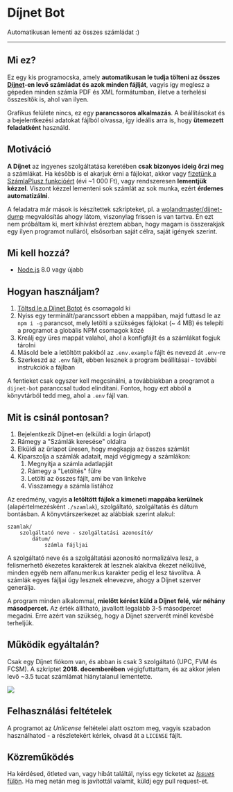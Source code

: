 # Díjnet Bot

Automatikusan lementi az összes számládat :)

---



## Mi ez?

Ez egy kis programocska, amely **automatikusan le tudja tölteni az összes [Díjnet](https://www.dijnet.hu/)-en levő számládat és azok minden fájlját**, vagyis így meglesz a gépeden minden számla PDF és XML formátumban, illetve a terhelési összesítők is, ahol van ilyen.

Grafikus felülete nincs, ez egy **parancssoros alkalmazás**. A beállításokat és a bejelentkezési adatokat fájlból olvassa, így ideális arra is, hogy **ütemezett feladatként** használd.



## Motiváció

**A Díjnet** az ingyenes szolgáltatása keretében **csak bizonyos ideig őrzi meg** a számlákat. Ha később is el akarjuk érni a fájlokat, akkor vagy [fizetünk a SzámlaPlusz funkcióért](https://www.dijnet.hu/ekonto/docs/hu/szamlaplusz_tajekoztato.pdf) (évi ~1 000 Ft), vagy rendszeresen **lementjük kézzel**. Viszont kézzel lementeni sok számlát az sok munka, ezért **érdemes automatizálni**.

A feladatra már mások is készítettek szkripteket, pl. a [wolandmaster/dijnet-dump](https://github.com/wolandmaster/dijnet-dump) megvalósítás ahogy látom, viszonylag frissen is van tartva. Én ezt nem próbáltam ki, mert kihívást éreztem abban, hogy magam is összerakjak egy ilyen programot nulláról, elsősorban saját célra, saját igények szerint.



## Mi kell hozzá?

* [Node.js](https://nodejs.org/en/) 8.0 vagy újabb



## Hogyan használjam?

1. [Töltsd le a Díjnet Botot](https://github.com/juzraai/dijnet-bot/releases/latest) és csomagold ki
1. Nyiss egy terminált/parancssort ebben a mappában, majd futtasd le az `npm i -g` parancsot, mely letölti a szükséges fájlokat (~ 4 MB) és telepíti a programot a globális NPM csomagok közé
1. Kreálj egy üres mappát valahol, ahol a konfigfájlt és a számlákat fogjuk tárolni
1. Másold bele a letöltött pakkból az `.env.example` fájlt és nevezd át `.env`-re
1. Szerkeszd az `.env` fájlt, ebben lesznek a program beállításai - további instrukciók a fájlban

A fentieket csak egyszer kell megcsinálni, a továbbiakban a programot a `dijnet-bot` paranccsal tudod elindítani. Fontos, hogy ezt abból a könyvtárból tedd meg, ahol a `.env` fájl van.



## Mit is csinál pontosan?

1. Bejelentkezik Díjnet-en (elküldi a login űrlapot)
1. Rámegy a "Számlák keresése" oldalra
1. Elküldi az űrlapot üresen, hogy megkapja az összes számlát
1. Kiparszolja a számlák adatait, majd végigmegy a számlákon:
	1. Megnyitja a számla adatlapját
	1. Rámegy a "Letöltés" fülre
	1. Letölti az összes fájlt, ami be van linkelve
	1. Visszamegy a számla listához

Az eredmény, vagyis **a letöltött fájlok a kimeneti mappába kerülnek** (alapértelmezésként `./szamlak`), szolgáltató, szolgáltatás és dátum bontásban. A könyvtárszerkezet az alábbiak szerint alakul:

```
szamlak/
	szolgáltató neve - szolgáltatási azonosító/
		dátum/
			számla fájljai
```

A szolgáltató neve és a szolgáltatási azonosító normalizálva lesz, a felismerhető ékezetes karakterek át lesznek alakítva ékezet nélkülivé, minden egyéb nem alfanumerikus karakter pedig el lesz távolítva. A számlák egyes fájljai úgy lesznek elnevezve, ahogy a Díjnet szerver generálja.

A program minden alkalommal, **mielőtt kérést küld a Díjnet felé, vár néhány másodpercet.** Az érték állítható, javallott legalább 3-5 másodpercet megadni. Erre azért van szükség, hogy a Díjnet szerverét minél kevésbé terheljük.



## Működik egyáltalán?

Csak egy Díjnet fiókom van, és abban is csak 3 szolgáltató (UPC, FVM és FCSM). A szkriptet **2018. decemberében** végigfuttattam, és az akkor jelen levő ~3.5 tucat számlámat hiánytalanul lementette.

![](https://raw.githubusercontent.com/juzraai/dijnet-bot/master/dijnet-bot-run.png)



## Felhasználási feltételek

A programot az *Unlicense* feltételei alatt osztom meg, vagyis szabadon használhatod - a részletekért kérlek, olvasd át a `LICENSE` fájlt.



## Közreműködés

Ha kérdésed, ötleted van, vagy hibát találtál, nyiss egy ticketet az [*Issues* fülön](https://github.com/juzraai/dijnet-bot/issues). Ha meg netán meg is javítottál valamit, küldj egy pull request-et.
